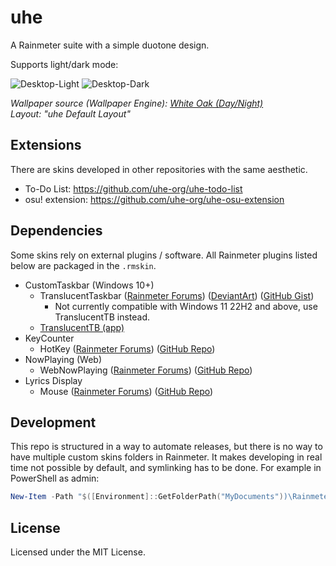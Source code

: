 # uhe

A Rainmeter suite with a simple duotone design.

Supports light/dark mode:

![Desktop-Light](assets/desktop-light.jpg#gh-light-mode-only)
![Desktop-Dark](assets/desktop-dark.jpg#gh-dark-mode-only)

*Wallpaper source (Wallpaper Engine): [White Oak (Day/Night)](https://steamcommunity.com/sharedfiles/filedetails/?id=2911866381)*\
*Layout: "uhe Default Layout"*

## Extensions

There are skins developed in other repositories with the same aesthetic.

- To-Do List: https://github.com/uhe-org/uhe-todo-list
- osu! extension: https://github.com/uhe-org/uhe-osu-extension

## Dependencies

Some skins rely on external plugins / software. All Rainmeter plugins listed below are packaged in the `.rmskin`.

- CustomTaskbar (Windows 10+)
    - TranslucentTaskbar ([Rainmeter Forums](https://forum.rainmeter.net/viewtopic.php?t=24879)) ([DeviantArt](https://www.deviantart.com/arkenthera/art/TranslucentTaskbar-1-2-656402039)) ([GitHub Gist](https://gist.github.com/0x61726b/7a807e04ee8f1d95425f710944667508))
        - Not currently compatible with Windows 11 22H2 and above, use TranslucentTB instead.
    - [TranslucentTB (app)](https://github.com/TranslucentTB/TranslucentTB)
- KeyCounter
    - HotKey ([Rainmeter Forums](https://forum.rainmeter.net/viewtopic.php?t=18849)) ([GitHub Repo](https://github.com/brianferguson/HotKey.dll))
- NowPlaying (Web)
    - WebNowPlaying ([Rainmeter Forums](https://forum.rainmeter.net/viewtopic.php?f=127&t=26619)) ([GitHub Repo](https://github.com/keifufu/WebNowPlaying-Redux-Rainmeter))
- Lyrics Display
    - Mouse ([Rainmeter Forums](https://forum.rainmeter.net/viewtopic.php?t=26030)) ([GitHub Repo](https://github.com/NighthawkSLO/Mouse.dll))

## Development

This repo is structured in a way to automate releases, but there is no way to have multiple custom skins folders in Rainmeter. It makes developing in real time not possible by default, and symlinking has to be done. For example in PowerShell as admin:

```powershell
New-Item -Path "$([Environment]::GetFolderPath("MyDocuments"))\Rainmeter\Skins\uhe" -ItemType SymbolicLink -Value "$([Environment]::GetFolderPath("MyDocuments"))\GitHub\uhe\RMSKIN\Skins\uhe"
```

## License

Licensed under the MIT License.
